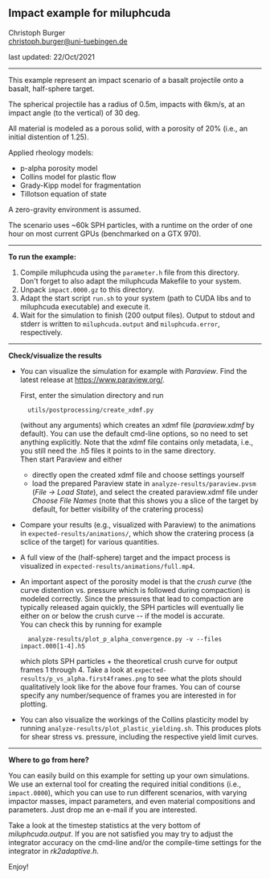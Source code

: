 Impact example for miluphcuda
---------------------------------------

Christoph Burger  
christoph.burger@uni-tuebingen.de

last updated: 22/Oct/2021

----------------------------------------------------------------------------------


This example represent an impact scenario of a basalt projectile onto a basalt, half-sphere target.

The spherical projectile has a radius of 0.5m, impacts with 6km/s, at an impact angle (to the vertical) of 30 deg.

All material is modeled as a porous solid, with a porosity of 20% (i.e., an initial distention of 1.25).

Applied rheology models:

* p-alpha porosity model
* Collins model for plastic flow
* Grady-Kipp model for fragmentation
* Tillotson equation of state

A zero-gravity environment is assumed.

The scenario uses ~60k SPH particles, with a runtime on the order of one hour on most current GPUs (benchmarked on a GTX 970).

----------------------------------------------------------------------------------


**To run the example:**

1. Compile miluphcuda using the `parameter.h` file from this directory.  
   Don't forget to also adapt the miluphcuda Makefile to your system.
2. Unpack `impact.0000.gz` to this directory.
3. Adapt the start script `run.sh` to your system (path to CUDA libs and to miluphcuda executable) and execute it.
4. Wait for the simulation to finish (200 output files).
   Output to stdout and stderr is written to `miluphcuda.output` and `miluphcuda.error`, respectively.

----------------------------------------------------------------------------------


**Check/visualize the results**

* You can visualize the simulation for example with *Paraview*. Find the latest release at https://www.paraview.org/.  
  
  First, enter the simulation directory and run

        utils/postprocessing/create_xdmf.py

  (without any arguments) which creates an xdmf file (*paraview.xdmf* by default). You can use the default cmd-line
  options, so no need to set anything explicitly. Note that the xdmf file contains only metadata, i.e., you still
  need the .h5 files it points to in the same directory.  
  Then start Paraview and either

    * directly open the created xdmf file and choose settings yourself
    * load the prepared Paraview state in `analyze-results/paraview.pvsm` (*File -> Load State*),
      and select the created paraview.xdmf file under *Choose File Names*
      (note that this shows you a slice of the target by default, for better visibility of the cratering process)

* Compare your results (e.g., visualized with Paraview) to the animations in `expected-results/animations/`,
  which show the cratering process (a sclice of the target) for various quantities.

* A full view of the (half-sphere) target and the impact process is visualized in `expected-results/animations/full.mp4`.

* An important aspect of the porosity model is that the *crush curve* (the curve distention vs. pressure which is
  followed during compaction) is modeled correctly. Since the pressures that lead to compaction are typically released
  again quickly, the SPH particles will eventually lie either on or below the crush curve -- if the model is accurate.  
  You can check this by running for example

        analyze-results/plot_p_alpha_convergence.py -v --files impact.000[1-4].h5

  which plots SPH particles + the theoretical crush curve for output frames 1 through 4. Take a look at
  `expected-results/p_vs_alpha.first4frames.png` to see what the plots should qualitatively look like for the above four frames.
  You can of course specify any number/sequence of frames you are interested in for plotting.

* You can also visualize the workings of the Collins plasticity model by running `analyze-results/plot_plastic_yielding.sh`.
  This produces plots for shear stress vs. pressure, including the respective yield limit curves.

----------------------------------------------------------------------------------


**Where to go from here?**

You can easily build on this example for setting up your own simulations.
We use an external tool for creating the required initial conditions (i.e., `impact.0000`), which you can use to run
different scenarios, with varying impactor masses, impact parameters, and even material compositions and parameters.
Just drop me an e-mail if you are interested.

Take a look at the timestep statistics at the very bottom of *miluphcuda.output*. If you are not satisfied you may try
to adjust the integrator accuracy on the cmd-line and/or the compile-time settings for the integrator in *rk2adaptive.h*.

Enjoy!

